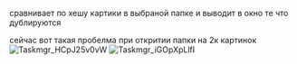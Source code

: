 сравнивает по хешу картики в выбраной папке и выводит в окно те что дублируются

сейчас вот такая пробелма при откритии папки на 2к картинок
![Taskmgr_HCpJ25v0vW](https://github.com/user-attachments/assets/4963c36e-2b4d-4c26-a824-e552d7b10ce4)
![Taskmgr_iGOpXpLlfI](https://github.com/user-attachments/assets/0f2da839-ff7f-429d-b8c2-0bc0156edd77)
